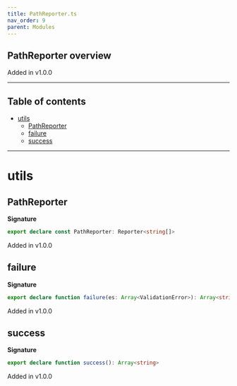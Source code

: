 ```yaml
---
title: PathReporter.ts
nav_order: 9
parent: Modules
---
```


## PathReporter overview

Added in v1.0.0

---

<h2 class="text-delta">Table of contents</h2>

- [utils](#utils)
  - [PathReporter](#pathreporter)
  - [failure](#failure)
  - [success](#success)

---

# utils

## PathReporter

**Signature**

```ts
export declare const PathReporter: Reporter<string[]>
```

Added in v1.0.0

## failure

**Signature**

```ts
export declare function failure(es: Array<ValidationError>): Array<string>
```

Added in v1.0.0

## success

**Signature**

```ts
export declare function success(): Array<string>
```

Added in v1.0.0
